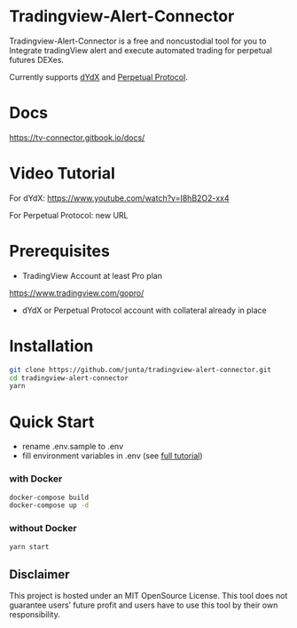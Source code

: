 # Tradingview-Alert-Connector

Tradingview-Alert-Connector is a free and noncustodial tool for you to Integrate tradingView alert and execute automated trading for perpetual futures DEXes.

Currently supports [dYdX](https://dydx.exchange/) and [Perpetual Protocol](https://perp.com/).

# Docs

https://tv-connector.gitbook.io/docs/

# Video Tutorial

For dYdX:
https://www.youtube.com/watch?v=I8hB2O2-xx4

For Perpetual Protocol:
new URL

# Prerequisites

- TradingView Account at least Pro plan

https://www.tradingview.com/gopro/

- dYdX or Perpetual Protocol account with collateral already in place

# Installation

```bash
git clone https://github.com/junta/tradingview-alert-connector.git
cd tradingview-alert-connector
yarn
```

# Quick Start

- rename .env.sample to .env
- fill environment variables in .env (see [full tutorial](https://tv-connector.gitbook.io/docs/setuup/running-on-local-pc#steps))

### with Docker

```bash
docker-compose build
docker-compose up -d
```

### without Docker

```bash
yarn start
```

## Disclaimer

This project is hosted under an MIT OpenSource License. This tool does not guarantee users’ future profit and users have to use this tool by their own responsibility.
